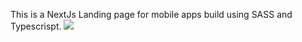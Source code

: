 This is a NextJs Landing page for mobile apps build using SASS and Typescrispt. 
![](https://github.com/jeandeson/app-src-landing-page-nextjs/blob/main/appSrc.gif)
